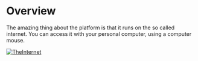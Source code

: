 # Overview

The amazing thing about the platform is that it runs on the so called internet. You can access it with your personal computer, using a computer mouse.

[![TheInternet](https://user-images.githubusercontent.com/32800795/61085171-ea219b80-a42f-11e9-876a-70aa212bcab3.png)](https://www.youtube.com/watch?v=iDbyYGrswtg)
